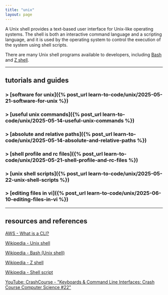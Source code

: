 ```yaml
---
title: "unix"
layout: page
---
```


A Unix shell provides a text-based user interface for Unix-like operating systems.
The shell is both an interactive command language and a scripting language, and it is used by the operating system to control the execution of the system using shell scripts.

There are many Unix shell programs available to developers, including
[Bash](https://en.wikipedia.org/wiki/Bash_(Unix_shell))
and
[Z shell](https://en.wikipedia.org/wiki/Z_shell).

----

## tutorials and guides

### > [software for unix]({% post_url learn-to-code/unix/2025-05-21-software-for-unix %})

### > [useful unix commands]({% post_url learn-to-code/unix/2025-05-14-useful-unix-commands %})

### > [absolute and relative paths]({% post_url learn-to-code/unix/2025-05-14-absolute-and-relative-paths %})

### > [shell profile and rc files]({% post_url learn-to-code/unix/2025-05-21-shell-profile-and-rc-files %})

### > [unix shell scripts]({% post_url learn-to-code/unix/2025-05-22-unix-shell-scripts %})

### > [editing files in vi]({% post_url learn-to-code/unix/2025-06-10-editing-files-in-vi %})

----

## resources and references

[AWS - What is a CLI?](https://aws.amazon.com/what-is/cli/)

[Wikipedia - Unix shell](https://en.wikipedia.org/wiki/Unix_shell)

[Wikipedia - Bash (Unix shell)](https://en.wikipedia.org/wiki/Bash_(Unix_shell))

[Wikipedia - Z shell](https://en.wikipedia.org/wiki/Z_shell)

[Wikipedia - Shell script](https://en.wikipedia.org/wiki/Shell_script)

[YouTube: CrashCourse - "Keyboards & Command Line Interfaces: Crash Course Computer Science #22"](https://youtu.be/4RPtJ9UyHS0?si=bvPqCd7WGg65erv9)
